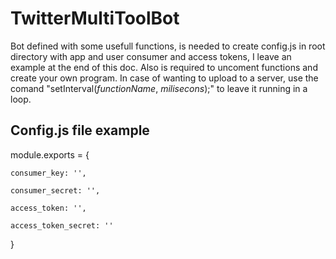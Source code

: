 # TwitterMultiToolBot

Bot defined with some usefull functions, is needed to create config.js in root directory with app and user consumer and access tokens, I leave an example at the end of this doc. Also is required to uncoment functions and create your own program. In case of wanting to upload to a server, use the comand "setInterval(*functionName*, *milisecons*);" to leave it running in a loop.

## Config.js file example

module.exports = {

    consumer_key: '',
  
    consumer_secret: '',
  
    access_token: '',  
  
    access_token_secret: ''
  
}
